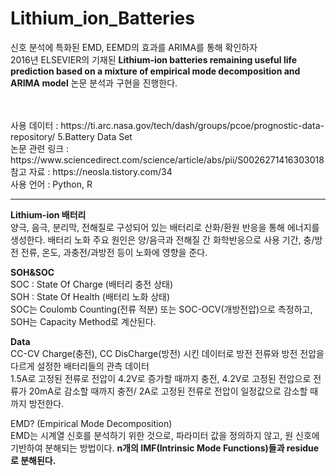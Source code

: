 # Lithium_ion_Batteries
신호 분석에 특화된 EMD, EEMD의 효과를 ARIMA를 통해 확인하자 <br>
2016년 ELSEVIER의 기재된 **Lithium-ion batteries remaining useful life prediction based on a mixture of empirical mode decomposition and ARIMA model** 논문 분석과 구현을 진행한다.

<br>
<br>
사용 데이터 : https://ti.arc.nasa.gov/tech/dash/groups/pcoe/prognostic-data-repository/ 5.Battery Data Set<br>
논문 관련 링크 : https://www.sciencedirect.com/science/article/abs/pii/S0026271416303018 <br>
참고 자료 : https://neosla.tistory.com/34 <br>
사용 언어 : Python, R

----------------------------------------------------------------------------
**Lithium-ion 배터리** <br>
양극, 음극, 분리막, 전해질로 구성되어 있는 배터리로 산화/환원 반응을 통해 에너지를 생성한다. 배터리 노화 주요 원인은 양/음극과 전해질 간 화학반응으로 사용 기간, 충/방전 전류, 온도, 과충전/과방전 등이 노화에 영향을 준다. <br>

**SOH&SOC**<br>
SOC : State Of Charge (배터리 충전 상태)<br>
SOH : State Of Health (배터리 노화 상태)<br>
SOC는 Coulomb Counting(전류 적분) 또는 SOC-OCV(개방전압)으로 측정하고, SOH는 Capacity Method로 계산된다.<br>

**Data**<br>
CC-CV Charge(충전), CC DisCharge(방전) 시킨 데이터로 방전 전류와 방전 전압을 다르게 설정한 배터리들의 관측 데이터 <br>
1.5A로 고정된 전류로 전압이 4.2V로 증가할 때까지 충전, 4.2V로 고정된 전압으로 전류가 20mA로 감소할 때까지 충전/ 2A로 고정된 전류로 전압이 일정값으로 감소할 때까지 방전한다. <br>


EMD? (Empirical Mode Decomposition)<br>
EMD는 시계열 신호를 분석하기 위한 것으로, 파라미터 값을 정의하지 않고, 원 신호에 기반하여 분해되는 방법이다. **n개의 IMF(Intrinsic Mode Functions)들과 residue로 분해된다.**
